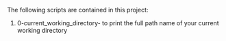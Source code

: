 The following scripts are contained in this project:
   1. 0-current_working_directory- to print the full path name of your current working directory
    